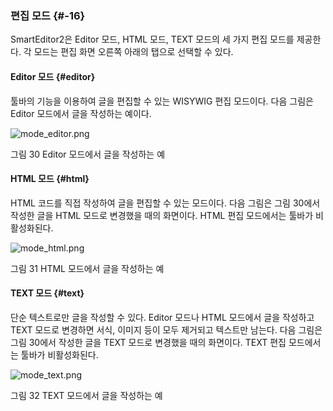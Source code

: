 ### 편집 모드 {#-16}

SmartEditor2은 Editor 모드, HTML 모드, TEXT 모드의 세 가지 편집 모드를 제공한다. 각 모드는 편집 화면 오른쪽 아래의 탭으로 선택할 수 있다.

#### Editor 모드 {#editor}

툴바의 기능을 이용하여 글을 편집할 수 있는 WISYWIG 편집 모드이다. 다음 그림은 Editor 모드에서 글을 작성하는 예이다.

![mode_editor.png](/assets/modeeditor.png)

그림 30 Editor 모드에서 글을 작성하는 예

#### HTML 모드 {#html}

HTML 코드를 직접 작성하여 글을 편집할 수 있는 모드이다. 다음 그림은 그림 30에서 작성한 글을 HTML 모드로 변경했을 때의 화면이다. HTML 편집 모드에서는 툴바가 비활성화된다.

![mode_html.png](/assets/modehtml.png)

그림 31 HTML 모드에서 글을 작성하는 예

#### TEXT 모드 {#text}

단순 텍스트로만 글을 작성할 수 있다. Editor 모드나 HTML 모드에서 글을 작성하고 TEXT 모드로 변경하면 서식, 이미지 등이 모두 제거되고 텍스트만 남는다. 다음 그림은 그림 30에서 작성한 글을 TEXT 모드로 변경했을 때의 화면이다. TEXT 편집 모드에서는 툴바가 비활성화된다.

![mode_text.png](/assets/modetext.png)

그림 32 TEXT 모드에서 글을 작성하는 예